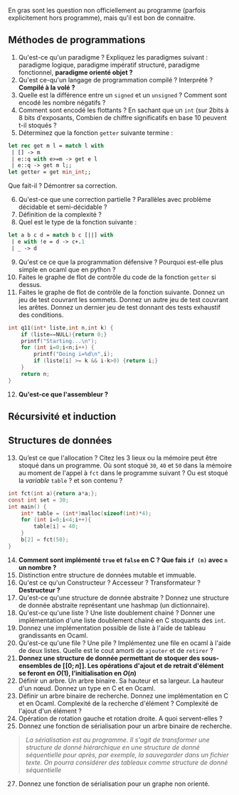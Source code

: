En gras sont les question non officiellement au programme (parfois explicitement hors programme), mais qu'il est bon de connaitre.
## Méthodes de programmations
1.  Qu'est-ce qu'un paradigme ? Expliquez les paradigmes suivant : paradigme logique, paradigme impératif structuré, paradigme fonctionnel, **paradigme orienté objet ?**
2. Qu'est ce-qu'un langage de programmation compilé ? Interprété ? **Compilé à la volé ?**
3. Quelle est la différence entre un `signed` et un `unsigned` ? Comment sont encodé les nombre négatifs ?
4. Comment sont encodé les flottants ? En sachant que un `int` (sur 2bits à 8 bits d'exposants, Combien de chiffre significatifs en base 10 peuvent t-il stoqués ? 
5. Déterminez que la fonction `getter` suivante termine :
```ocaml
let rec get m l = match l with
 | [] -> m
 | e::q with e>=m -> get e l
 | e::q -> get m l;;
let getter = get min_int;;
```
Que fait-il ? Démontrer sa correction.

6. Qu'est-ce que une correction partielle ? Parallèles avec problème décidable et semi-décidable ?
7. Définition de la complexité ?
8. Quel est le type de la fonction suivante :
```ocaml
let a b c d = match b c [||] with
 | e with !e = d -> c+.1
 | _ -> d
```
9. Qu'est ce ce que la programmation défensive ? Pourquoi est-elle plus simple en ocaml que en python ?
10. Faites le graphe de flot de contrôle du code de la fonction `getter` si dessus.
11. Faites le graphe de flot de contrôle de la fonction suivante. Donnez un jeu de test couvrant les sommets. Donnez un autre jeu de test couvrant les arêtes. Donnez un dernier jeu de test donnant des tests exhaustif des conditions.
```c
int q11(int* liste,int n,int k) {
	if (liste==NULL){return 0;}
	printf("Starting...\n");
	for (int i=0;i<n;i++) {
		printf("Doing i=%d\n",i);
		if (liste[i] >= k && i-k>0) {return i;}
	}
	return n;
}
```
12. **Qu'est-ce que l'assembleur ?**

## Récursivité et induction

## Structures de données
13. Qu’est ce que l'allocation ? Citez les 3 lieux ou la mémoire peut être stoqué dans un programme. Où sont stoqué `30`, `40` et `50` dans la mémoire au moment de l'appel à `fct` dans le programme suivant ? Ou est stoqué la *variable* `table` ? et son contenu ?
```c
int fct(int a){return a*a;};
const int set = 30;
int main() {
	int* table = (int*)malloc(sizeof(int)*4);
	for (int i=0;i<4;i++){
		table[i] = 40;
	}
	b[2] = fct(50);
}
```
14. **Comment sont implémenté `true` et `false` en C ? Que fais `if (n)` avec `n` un nombre ?** 
15. Distinction entre structure de données mutable et immuable.
16. Qu'est ce qu'un Constructeur ? Accesseur ? Transformateur ? **Destructeur ?**
17. Qu'est-ce qu'une structure de donnée abstraite ? Donnez une structure de donnée abstraite représentant une hashmap (un dictionnaire).
18. Qu'est-ce qu'une liste ? Une liste doublement chainé ? Donner une implémentation d'une liste doublement chainé en C stoquants des `int`. 
19. Donnez une implémentation possible de liste à l'aide de tableau grandissants en Ocaml.
20. Qu'est-ce qu'une file ? Une pile ? Implémentez une file en ocaml à l'aide de deux listes. Quelle est le cout amorti de `ajouter` et de `retirer` ?
21. **Donnez une structure de donnée permettant de stoquer des sous-ensembles de $[\![0;n]\!]$. Les opérations d'ajout et de retrait d'élément se feront en $O(1)$, l’initialisation en $O(n)$**
22. Définir un arbre. Un arbre binaire. Sa hauteur et sa largeur. La hauteur d'un nœud. Donnez un type en C et en Ocaml.
23. Définir un arbre binaire de recherche. Donnez une implémentation en C et en Ocaml. Complexité de la recherche d'élément ? Complexité de l'ajout d'un élément ? 
24. Opération de rotation gauche et rotation droite. A quoi servent-elles ?
25. Donnez une fonction de sérialisation pour un arbre binaire de recherche.
> *La sérialisation est au programme. Il s'agit de transformer une structure de donné hiérarchique en une structure de donné séquentielle pour après, par exemple, la sauvegarder dans un fichier texte. On pourra considérer des tableaux comme structure de donné séquentielle*
27. Donnez une fonction de sérialisation pour un graphe non orienté.
<!--stackedit_data:
eyJoaXN0b3J5IjpbMjM2ODg0NTU5LC0yMzQzMDM3OTYsNjY4OD
cwNjUsMjAxMjI3NTg2MCwtODgwMzE0Nzk4LDgwNTE0ODY4NSwt
MTg3NzEyMDEyOF19
-->